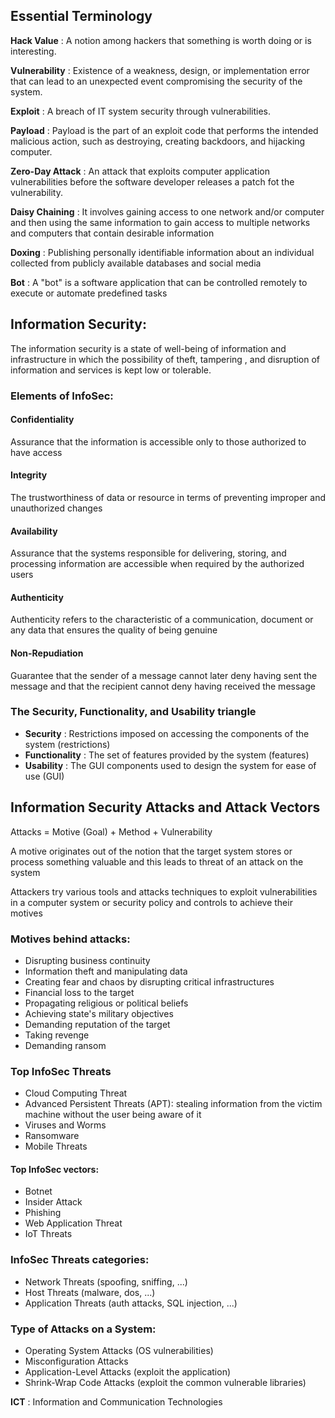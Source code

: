 ## Essential Terminology

**Hack Value** : A notion  among hackers that something is worth doing or is interesting.

**Vulnerability** : Existence of a weakness, design, or implementation error that can lead to an unexpected event compromising the security of the system.

**Exploit** : A breach of IT system security through vulnerabilities.

**Payload** : Payload is the part of an exploit code that performs the intended malicious action, such as destroying, creating backdoors, and hijacking computer.

**Zero-Day Attack** : An attack that exploits computer application vulnerabilities before the software developer releases a patch fot the vulnerability.

**Daisy Chaining** : It involves gaining access to one network and/or computer and then using the same information to gain access to multiple networks and computers that contain desirable information

**Doxing** : Publishing personally identifiable information about an individual collected from publicly available databases and social media

**Bot** : A "bot" is a software application that can be controlled remotely to execute or automate predefined tasks

## Information Security:

The information security is a state of well-being of information and infrastructure in which the possibility of theft, tampering , and disruption of 
information and services is kept low or tolerable.

### Elements of InfoSec:

#### Confidentiality

Assurance that the information is accessible only to those authorized to have access

#### Integrity

The trustworthiness of data or resource in terms of preventing improper and unauthorized changes

#### Availability
Assurance that the systems responsible for delivering, storing, and processing information are accessible when required by the authorized users

#### Authenticity

Authenticity refers to the characteristic of a communication, document or any data that ensures the quality of being genuine 

#### Non-Repudiation

Guarantee that the sender of a message cannot later deny having sent the message and that the recipient cannot deny having received the message

### The Security, Functionality, and Usability triangle

- **Security** : Restrictions imposed on accessing the components of the system (restrictions)
- **Functionality** : The set of features provided by the system (features)
- **Usability** : The GUI components used to design the system for ease of use (GUI)

## Information Security Attacks and Attack Vectors

Attacks = Motive (Goal) + Method + Vulnerability

A motive originates out of the notion that the target system stores or 
process something valuable and this leads to threat of an attack on the system

Attackers try various tools and attacks techniques to exploit vulnerabilities
in a computer system or security policy and controls to achieve their motives

### Motives behind attacks:

- Disrupting business continuity
- Information theft and manipulating data
- Creating fear and chaos by disrupting critical infrastructures 
- Financial loss to the target
- Propagating religious or political beliefs
- Achieving state's military objectives
- Demanding reputation of the target 
- Taking revenge
- Demanding ransom

### Top InfoSec Threats

- Cloud Computing Threat
- Advanced Persistent Threats (APT): stealing information from the victim machine without the user being aware of it
- Viruses and Worms
- Ransomware
- Mobile Threats

#### Top InfoSec vectors:

- Botnet
- Insider Attack
- Phishing
- Web Application Threat
- IoT Threats

### InfoSec Threats categories:

- Network Threats (spoofing, sniffing, ...)
- Host Threats (malware, dos, ...)
- Application Threats (auth attacks, SQL injection, ...)

### Type of Attacks on a System:

- Operating System Attacks (OS vulnerabilities)
- Misconfiguration Attacks
- Application-Level Attacks (exploit the application)
- Shrink-Wrap Code Attacks (exploit the common vulnerable libraries)

**ICT** : Information and Communication Technologies
